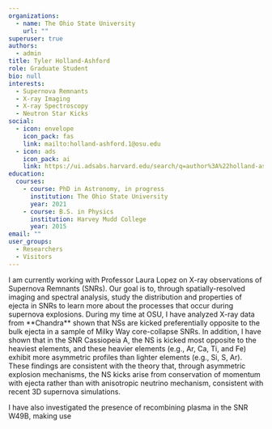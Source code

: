 ```yaml
---
organizations:
  - name: The Ohio State University
    url: ""
superuser: true
authors:
  - admin
title: Tyler Holland-Ashford
role: Graduate Student
bio: null
interests:
  - Supernova Remnants
  - X-ray Imaging
  - X-ray Spectroscopy
  - Neutron Star Kicks
social:
  - icon: envelope
    icon_pack: fas
    link: mailto:holland-ashford.1@osu.edu
  - icon: ads
    icon_pack: ai
    link: https://ui.adsabs.harvard.edu/search/q=author%3A%22holland-ashford%22&sort=date%20desc%2C%20bibcode%20desc&p_=0
education:
  courses:
    - course: PhD in Astronomy, in progress
      institution: The Ohio State University
      year: 2021
    - course: B.S. in Physics
      institution: Harvey Mudd College
      year: 2015
email: ""
user_groups:
  - Researchers
  - Visitors
---
```

I am currently working with Professor Laura Lopez on X-ray observations of Supernova Remnants (SNRs). Our goal is to, through spatially-resolved imaging and spectral analysis, study the distribution and properties of ejecta in SNRs to learn more about the processes that occur during supernova explosions. During my time at OSU, I have analyzed X-ray data from \*\*Chandra\*\* shown that NSs are kicked preferentially opposite to the bulk ejecta in a sample of Milky Way core-collapse SNRs. In addition, I have shown that in the SNR Cassiopeia A, the NS is kicked most opposite to the heaviest elements, and these heavier elements (e.g., Ar, Ca, Ti, and Fe) exhibit more asymmetric profiles than lighter elements (e.g., Si, S, Ar). These findings are consistent with the theory that, through asymmetric explosion mechanisms, the NS kicks arise from conservation of momentum with ejecta rather than with anisotropic neutrino mechanism, consistent with recent 3D supernova simulations. 

I have also investigated the presence of recombining plasma in the SNR W49B, making use